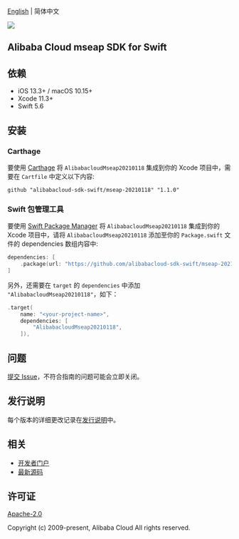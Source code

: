 [English](README.md) | 简体中文

![](https://aliyunsdk-pages.alicdn.com/icons/AlibabaCloud.svg)

## Alibaba Cloud mseap SDK for Swift

## 依赖

- iOS 13.3+ / macOS 10.15+
- Xcode 11.3+
- Swift 5.6

## 安装

### Carthage

要使用 [Carthage](https://github.com/Carthage/Carthage) 将 `AlibabacloudMseap20210118` 集成到你的 Xcode 项目中，需要在 `Cartfile` 中定义以下内容:

```ogdl
github "alibabacloud-sdk-swift/mseap-20210118" "1.1.0"
```

### Swift 包管理工具

要使用 [Swift Package Manager](https://swift.org/package-manager/) 将 `AlibabacloudMseap20210118` 集成到你的 Xcode 项目中，请将 `AlibabacloudMseap20210118` 添加至你的 `Package.swift` 文件的 dependencies 数组内容中:

```swift
dependencies: [
    .package(url: "https://github.com/alibabacloud-sdk-swift/mseap-20210118.git", from: "1.1.0")
]
```

另外，还需要在 `target` 的 `dependencies` 中添加 `"AlibabacloudMseap20210118"`，如下：

```swift
.target(
    name: "<your-project-name>",
    dependencies: [
        "AlibabacloudMseap20210118",
    ]),
```

## 问题

[提交 Issue](https://github.com/alibabacloud-sdk-swift/mseap-20210118/issues/new)，不符合指南的问题可能会立即关闭。

## 发行说明

每个版本的详细更改记录在[发行说明](./ChangeLog.txt)中。

## 相关

* [开发者门户](https://next.api.aliyun.com/home)
* [最新源码](https://github.com/alibabacloud-sdk-swift/mseap-20210118)

## 许可证

[Apache-2.0](http://www.apache.org/licenses/LICENSE-2.0)

Copyright (c) 2009-present, Alibaba Cloud All rights reserved.
